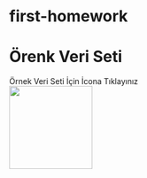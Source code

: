 # first-homework

<h1>Örenk Veri Seti</h1>
Örnek Veri Seti İçin İcona Tıklayınız</br>
<a href="https://github.com/n11-TalentHub-Java-Bootcamp/first-homework-omerozturk18/blob/main/dataset.sql">
  <img src="https://icon-library.com/images/postgres-icon/postgres-icon-0.jpg" height="150px"/> </a>
  
